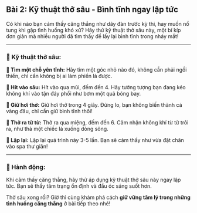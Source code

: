 ## Bài 2: Kỹ thuật thở sâu - Bình tĩnh ngay lập tức

Có khi nào bạn cảm thấy căng thẳng như dây đàn trước kỳ thi, hay muốn nổ tung khi gặp tình huống khó xử? Hãy thử kỹ thuật thở sâu này, một bí kíp đơn giản mà nhiều người đã tìm thấy để lấy lại bình tĩnh trong nháy mắt!

---

### 📌 Kỹ thuật thở sâu:

**🔹 Tìm một chỗ yên tĩnh:**
Hãy tìm một góc nhỏ nào đó, không cần phải ngồi thiền, chỉ cần không bị ai làm phiền là được.

**🔹 Hít vào sâu:**
Hít vào qua mũi, đếm đến 4. Hãy tưởng tượng bạn đang kéo không khí vào tận đáy phổi như bơm một quả bóng bay.

**🔹 Giữ hơi thở:**
Giữ hơi thở trong 4 giây. Đừng lo, bạn không biến thành cá vàng đâu, chỉ cần giữ bình tĩnh thôi!

**🔹 Thở ra từ từ:**
Thở ra qua miệng, đếm đến 6. Cảm nhận không khí từ từ trôi ra, như thả một chiếc lá xuống dòng sông.

**🔹 Lặp lại:**
Lặp lại quá trình này 3-5 lần. Bạn sẽ cảm thấy như vừa đặt chân vào spa thư giãn!

---

### 🚀 Hành động:

Khi cảm thấy căng thẳng, hãy thử áp dụng kỹ thuật thở sâu này ngay lập tức. Bạn sẽ thấy tâm trạng ổn định và đầu óc sáng suốt hơn.

Thở sâu xong rồi? Giờ thì cùng khám phá cách **giữ vững tâm lý trong những tình huống căng thẳng** ở bài tiếp theo nhé!